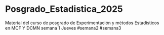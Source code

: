# Posgrado_Estadistica_2025
Material del curso de posgrado de Experimentación y métodos Estadisticos en MCF Y DCMN
semana 1
Jueves
#semana2
#semana3